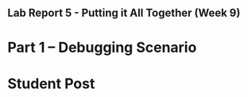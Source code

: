 Lab Report 5 - Putting it All Together (Week 9)
------
# Part 1 – Debugging Scenario

# Student Post

